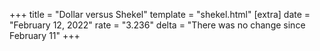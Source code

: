 +++
title = "Dollar versus Shekel"
template = "shekel.html"
[extra]
date = "February 12, 2022"
rate = "3.236"
delta = "There was no change since February 11"
+++
